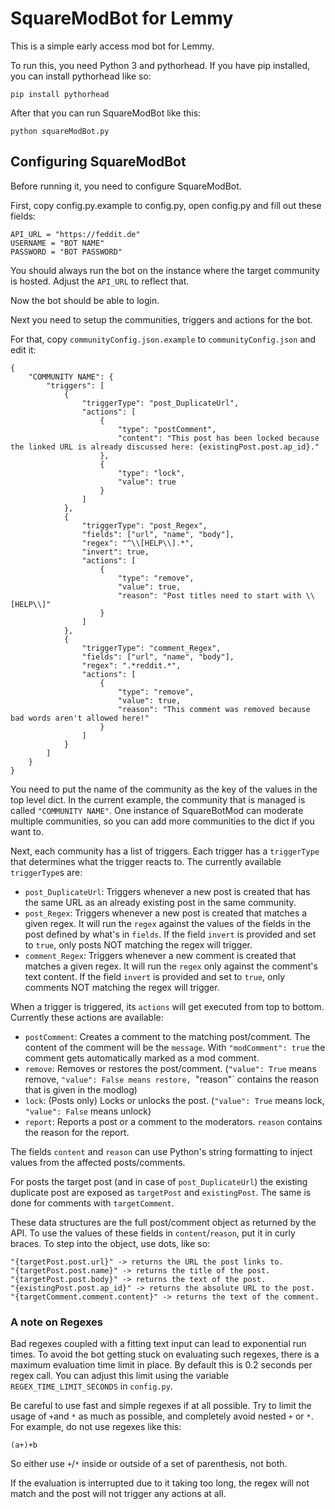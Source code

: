 # SquareModBot for Lemmy

This is a simple early access mod bot for Lemmy.

To run this, you need Python 3 and pythorhead. If you have pip installed, you can install pythorhead like so:

`pip install pythorhead`

After that you can run SquareModBot like this:

`python squareModBot.py`

## Configuring SquareModBot

Before running it, you need to configure SquareModBot.

First, copy config.py.example to config.py, open config.py and fill out these fields:

```
API_URL = "https://feddit.de"
USERNAME = "BOT NAME"
PASSWORD = "BOT PASSWORD"
```

You should always run the bot on the instance where the target community is hosted. Adjust the `API_URL` to reflect that.

Now the bot should be able to login.

Next you need to setup the communities, triggers and actions for the bot.

For that, copy `communityConfig.json.example` to `communityConfig.json` and edit it:

```
{
	"COMMUNITY NAME": {
		"triggers": [
			{
				"triggerType": "post_DuplicateUrl",
				"actions": [
					{
						"type": "postComment",
						"content": "This post has been locked because the linked URL is already discussed here: {existingPost.post.ap_id}."
					},
					{
						"type": "lock",
						"value": true
					}
				]
			},
			{
				"triggerType": "post_Regex",
				"fields": ["url", "name", "body"],
				"regex": "^\\[HELP\\].*",
				"invert": true,
				"actions": [
					{
						"type": "remove",
						"value": true,
						"reason": "Post titles need to start with \\[HELP\\]"
					}
				]
			},
			{
				"triggerType": "comment_Regex",
				"fields": ["url", "name", "body"],
				"regex": ".*reddit.*",
				"actions": [
					{
						"type": "remove",
						"value": true,
						"reason": "This comment was removed because bad words aren't allowed here!"
					}
				]
			}
		]
	}
}
```

You need to put the name of the community as the key of the values in the top level dict. In the current example, the community that is managed is called `"COMMUNITY NAME"`. One instance of SquareBotMod can moderate multiple communities, so you can add more communities to the dict if you want to.

Next, each community has a list of triggers. Each trigger has a `triggerType` that determines what the trigger reacts to. The currently available `triggerType`s are:

- `post_DuplicateUrl`: Triggers whenever a new post is created that has the same URL as an already existing post in the same community.
- `post_Regex`: Triggers whenever a new post is created that matches a given regex. It will run the `regex` against the values of the fields in the post defined by what's in `fields`. If the field `invert` is provided and set to `true`, only posts NOT matching the regex will trigger.
- `comment_Regex`: Triggers whenever a new comment is created that matches a given regex. It will run the `regex` only against the comment's text content. If the field `invert` is provided and set to `true`, only comments NOT matching the regex will trigger.

When a trigger is triggered, its `actions` will get executed from top to bottom. Currently these actions are available:

- `postComment`: Creates a comment to the matching post/comment. The content of the comment will be the `message`. With `"modComment": true` the comment gets automatically marked as a mod comment.
- `remove`: Removes or restores the post/comment. (`"value": True` means remove, `"value": False means restore, `"reason"` contains the reason that is given in the modlog)
- `lock`: (Posts only) Locks or unlocks the post. (`"value": True` means lock, `"value": False` means unlock)
- `report`: Reports a post or a comment to the moderators. `reason` contains the reason for the report.

The fields `content` and `reason` can use Python's string formatting to inject values from the affected posts/comments.

For posts the target post (and in case of `post_DuplicateUrl`) the existing duplicate post are exposed as `targetPost` and `existingPost`. The same is done for comments with `targetComment`.
 
These data structures are the full post/comment object as returned by the API. To use the values of these fields in `content`/`reason`, put it in curly braces. To step into the object, use dots, like so:

```
"{targetPost.post.url}" -> returns the URL the post links to.
"{targetPost.post.name}" -> returns the title of the post.
"{targetPost.post.body}" -> returns the text of the post.
"{existingPost.post.ap_id}" -> returns the absolute URL to the post.
"{targetComment.comment.content}" -> returns the text of the comment.
```

### A note on Regexes

Bad regexes coupled with a fitting text input can lead to exponential run times. To avoid the bot getting stuck on evaluating such regexes, there is a maximum evaluation time limit in place. By default this is 0.2 seconds per regex call. You can adjust this limit using the variable `REGEX_TIME_LIMIT_SECONDS` in `config.py`.

Be careful to use fast and simple regexes if at all possible. Try to limit the usage of `+`and `*` as much as possible, and completely avoid nested `+` or `*`. For example, do not use regexes like this:

```
(a+)+b
```

So either use `+`/`*` inside or outside of a set of parenthesis, not both.

If the evaluation is interrupted due to it taking too long, the regex will not match and the post will not trigger any actions at all.
